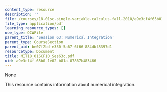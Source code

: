 ```yaml
---
content_type: resource
description: ''
file: /courses/18-01sc-single-variable-calculus-fall-2010/a9e3cf4f65b01e02b81a07867b883466_MIT18_01SCF10_Ses63c.pdf
file_type: application/pdf
learning_resource_types: []
ocw_type: OCWFile
parent_title: 'Session 63: Numerical Integration'
parent_type: CourseSection
parent_uid: be07f2bd-e330-5a67-6f66-884dbf8397d1
resourcetype: Document
title: MIT18_01SCF10_Ses63c.pdf
uid: a9e3cf4f-65b0-1e02-b81a-07867b883466
---
```

None

This resource contains information about numerical integration.